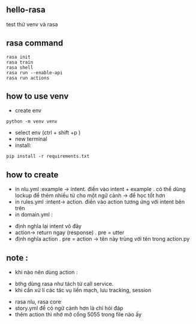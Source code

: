 ## hello-rasa
test thử venv và rasa


## rasa command

```
rasa init 
rasa train 
rasa shell 
rasa run --enable-api 
rasa run actions 
```

## how to use venv 

- create env
```
python -m venv venv

```
- select env (ctrl + shift +p )  
- new terminal 
- install: 
```
pip install -r requirements.txt
```

## how to create 

- in nlu.yml :example -> intent. điền vào intent + example . có thể dùng lockup để thêm nhiều từ cho một ngữ cảnh -> để học tốt hơn 
- in rules.yml :intent-> action. điền vào action tương ứng với intent bên trên 
- in domain.yml :
* định nghĩa lại intent vô đây   
* action-> return ngay (response) . pre = utter      
* định nghĩa action . pre = action -> tên này trùng với tên trong action.py    


## note : 
- khi nào nên dùng action : 
* bthg dùng rasa như tách từ call service.    
* khi cần xử lí các tác vụ liền mạch, lưu tracking, session 

- rasa nlu, rasa core 
- story.yml để có ngữ cảnh hơn là chỉ hỏi đáp 
- thêm action thì nhớ mở cổng 5055 trong file nào ấy 
